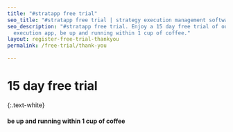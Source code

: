 ```yaml
---
title: "#stratapp free trial"
seo_title: "#stratapp free trial | strategy execution management software"
seo_description: "#stratapp free trial. Enjoy a 15 day free trial of our strategy
  execution app, be up and running within 1 cup of coffee."
layout: register-free-trial-thankyou
permalink: /free-trial/thank-you

---
```

# 15 day free trial

{:.text-white}

#### be up and running within 1 cup of coffee 